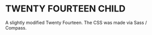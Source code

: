 TWENTY FOURTEEN CHILD
=====================

A slightly modified Twenty Fourteen.
The CSS was made via Sass / Compass. 
